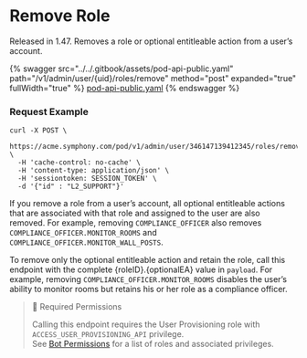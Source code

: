 # Remove Role

Released in 1.47. Removes a role or optional entitleable action from a user’s account.

{% swagger src="../../.gitbook/assets/pod-api-public.yaml" path="/v1/admin/user/{uid}/roles/remove" method="post" expanded="true" fullWidth="true" %}
[pod-api-public.yaml](../../.gitbook/assets/pod-api-public.yaml)
{% endswagger %}

### Request Example

```curl
curl -X POST \
  https://acme.symphony.com/pod/v1/admin/user/346147139412345/roles/remove \
  -H 'cache-control: no-cache' \
  -H 'content-type: application/json' \
  -H 'sessiontoken: SESSION_TOKEN' \
  -d '{"id" : "L2_SUPPORT"}'
```

If you remove a role from a user’s account, all optional entitleable actions that are associated with that role and assigned to the user are also removed. For example, removing `COMPLIANCE_OFFICER` also removes `COMPLIANCE_OFFICER.MONITOR_ROOMS` and `COMPLIANCE_OFFICER.MONITOR_WALL_POSTS`.

To remove only the optional entitleable action and retain the role, call this endpoint with the complete {roleID}.{optionalEA} value in `payload`. For example, removing `COMPLIANCE_OFFICER.MONITOR_ROOMS` disables the user’s ability to monitor rooms but retains his or her role as a compliance officer.

> 🚧 Required Permissions
>
> Calling this endpoint requires the User Provisioning role with `ACCESS_USER_PROVISIONING_API` privilege.\
> See [Bot Permissions](https://docs.developers.symphony.com/building-bots-on-symphony/configuration/bot-permissions) for a list of roles and associated privileges.
